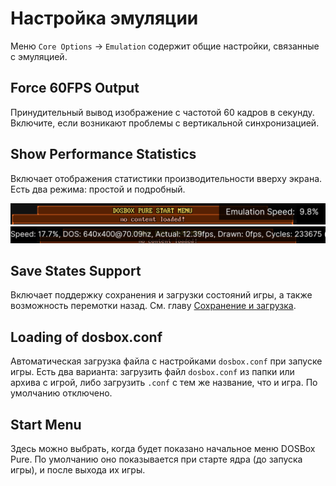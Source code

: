 # Настройка эмуляции

Меню `Core Options` →  `Emulation` содержит общие настройки, связанные с эмуляцией.

## Force 60FPS Output

Принудительный вывод изображение с частотой 60 кадров в секунду. Включите, если возникают проблемы с вертикальной синхронизацией.

## Show Performance Statistics

Включает отображения статистики производительности вверху экрана. Есть два режима: простой и подробный.

![Пример отображения статистики производительности в простом режиме](../../assets/dosbox-pure/stats-simple.png)
![Пример отображения статистики производительности в подробном режиме](../../assets/dosbox-pure/stats-detailed.png)

## Save States Support

Включает поддержку сохранения и загрузки состояний игры, а также возможность перемотки назад. См. главу [Сохранение и загрузка](../save-load.md#Сохранение-и-загрузка-состояния-игры-с-помощью-функции-saveload-state).

## Loading of dosbox.conf

Автоматическая загрузка файла с настройками `dosbox.conf` при запуске игры. Есть два варианта: загрузить файл `dosbox.conf` из папки или архива с игрой, либо загрузить `.conf` с тем же название, что и игра. По умолчанию отключено.

## Start Menu

Здесь можно выбрать, когда будет показано начальное меню DOSBox Pure. По умолчанию оно показывается при старте ядра (до запуска игры), и после выхода их игры.
